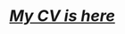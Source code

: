 [*My CV is here*](https://docs.google.com/a/ncsu.edu/viewer?a=v&pid=sites&srcid=bmNzdS5lZHV8eWd1YW58Z3g6NjY2MjkzMzkxOGJkNzg5MA)
======
